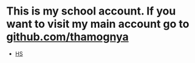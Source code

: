 # This is my school account. If you want to visit my main account go to [github.com/thamognya](https://github.com/thamognya)

- [HS](https://github.com/ThamognyaK/HS)

